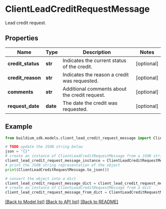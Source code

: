 # ClientLeadCreditRequestMessage

Lead credit request.

## Properties

Name | Type | Description | Notes
------------ | ------------- | ------------- | -------------
**credit_status** | **str** | Indicates the current status of the credit. | [optional] 
**credit_reason** | **str** | Indicates the reason a credit was requested. | [optional] 
**comments** | **str** | Additional comments about the credit request. | [optional] 
**request_date** | **date** | The date the credit was requested. | [optional] 

## Example

```python
from buildium_sdk.models.client_lead_credit_request_message import ClientLeadCreditRequestMessage

# TODO update the JSON string below
json = "{}"
# create an instance of ClientLeadCreditRequestMessage from a JSON string
client_lead_credit_request_message_instance = ClientLeadCreditRequestMessage.from_json(json)
# print the JSON string representation of the object
print(ClientLeadCreditRequestMessage.to_json())

# convert the object into a dict
client_lead_credit_request_message_dict = client_lead_credit_request_message_instance.to_dict()
# create an instance of ClientLeadCreditRequestMessage from a dict
client_lead_credit_request_message_from_dict = ClientLeadCreditRequestMessage.from_dict(client_lead_credit_request_message_dict)
```
[[Back to Model list]](../README.md#documentation-for-models) [[Back to API list]](../README.md#documentation-for-api-endpoints) [[Back to README]](../README.md)


